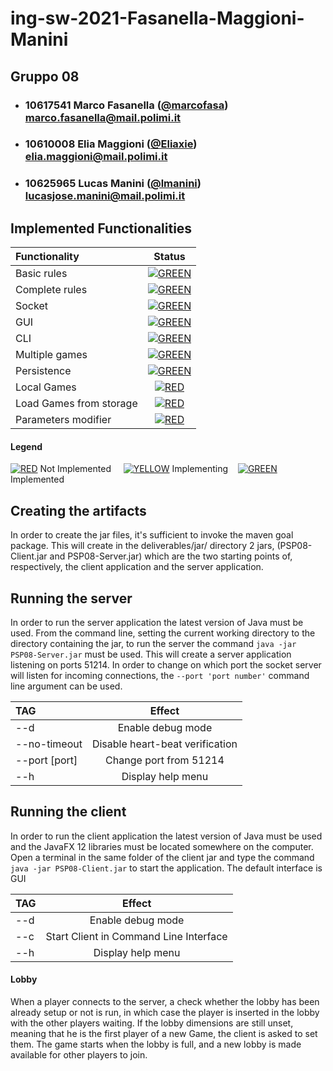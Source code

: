 # ing-sw-2021-Fasanella-Maggioni-Manini
## Gruppo 08

- ###   10617541    Marco Fasanella ([@marcofasa](https://github.com/marcofasa))<br>marco.fasanella@mail.polimi.it
- ###   10610008    Elia Maggioni ([@Eliaxie](https://github.com/Eliaxie))<br>elia.maggioni@mail.polimi.it
- ###   10625965    Lucas Manini ([@lmanini](https://github.com/lmanini))<br>lucasjose.manini@mail.polimi.it

## Implemented Functionalities
| Functionality | Status |
|:-----------------------|:------------------------------------:|
| Basic rules | [![GREEN](http://placehold.it/15/44bb44/44bb44)](https://github.com/marcofasa/ing-sw-2021-Fasanella-Maggioni-Manini/tree/main/src/main/java/it/polimi/ingsw/model) |
| Complete rules | [![GREEN](http://placehold.it/15/44bb44/44bb44)](https://github.com/marcofasa/ing-sw-2021-Fasanella-Maggioni-Manini/tree/main/src/main/java/it/polimi/ingsw/model) |
| Socket |[![GREEN](http://placehold.it/15/44bb44/44bb44)](https://github.com/marcofasa/ing-sw-2021-Fasanella-Maggioni-Manini/tree/main/src/main/java/it/polimi/ingsw/server/Server.java) |
| GUI | [![GREEN](http://placehold.it/15/44bb44/44bb44)](https://github.com/marcofasa/ing-sw-2021-Fasanella-Maggioni-Manini/tree/main/src/main/java/it/polimi/ingsw/) |
| CLI |[![GREEN](http://placehold.it/15/44bb44/44bb44)](https://github.com/marcofasa/ing-sw-2021-Fasanella-Maggioni-Manini/tree/main/src/main/java/it/polimi/ingsw/) |
| Multiple games | [![GREEN](http://placehold.it/15/44bb44/44bb44)](https://github.com/marcofasa/ing-sw-2021-Fasanella-Maggioni-Manini/blob/main/src/main/java/it/polimi/ingsw/server/Server.java)|
| Persistence | [![GREEN](http://placehold.it/15/44bb44/44bb44)](https://github.com/marcofasa/ing-sw-2021-Fasanella-Maggioni-Manini/tree/main/src/main/java/it/polimi/ingsw/server/Server.java/) |
| Local Games | [![RED](http://placehold.it/15/f03c15/f03c15)]() |
| Load Games from storage | [![RED](http://placehold.it/15/f03c15/f03c15)]() |
| Parameters modifier | [![RED](http://placehold.it/15/f03c15/f03c15)]() |

#### Legend
[![RED](http://placehold.it/15/f03c15/f03c15)]() Not Implemented &nbsp;&nbsp;&nbsp;&nbsp;[![YELLOW](http://placehold.it/15/ffdd00/ffdd00)]() Implementing&nbsp;&nbsp;&nbsp;&nbsp;[![GREEN](http://placehold.it/15/44bb44/44bb44)]() Implemented


<!--
[![RED](http://placehold.it/15/f03c15/f03c15)](#)
[![YELLOW](http://placehold.it/15/ffdd00/ffdd00)](#)
[![GREEN](http://placehold.it/15/44bb44/44bb44)](#)
-->

## Creating the artifacts
In order to create the jar files, it's sufficient to invoke the maven goal package. This will create in the deliverables/jar/ directory 2 jars, (PSP08-Client.jar and PSP08-Server.jar) which are the two starting points of, respectively, the client application and the server application.

## Running the server
In order to run the server application the latest version of Java must be used.
From the command line, setting the current working directory to the directory containing the jar, to run the server the command ```java -jar PSP08-Server.jar``` must be used.
This will create a server application listening on ports 51214.
In order to change on which port the socket server will listen for incoming connections, the ```--port 'port number'``` command line argument can be used.

| TAG | Effect |
|:-----------------------|:------------------------------------:|
| --d | Enable debug mode |
| --no-timeout | Disable heart-beat verification |
| --port [port]| Change port from 51214 |
| --h| Display help menu |


## Running the client
In order to run the client application the latest version of Java must be used and the JavaFX 12 libraries must be located somewhere on the computer.
Open a terminal in the same folder of the client jar and type the command ```java -jar PSP08-Client.jar``` to start the application.
The default interface is GUI

| TAG | Effect |
|:-----------------------|:------------------------------------:|
| --d | Enable debug mode |
| --c | Start Client in Command Line Interface |
| --h| Display help menu |

#### Lobby
When a player connects to the server, a check whether the lobby has been already setup or not is run, in which case the player
is inserted in the lobby with the other players waiting. If the lobby dimensions are still unset, meaning that he is the first player of a new Game, the client is asked to set them.
The game starts when the lobby is full, and a new lobby is made available for other players to join.
